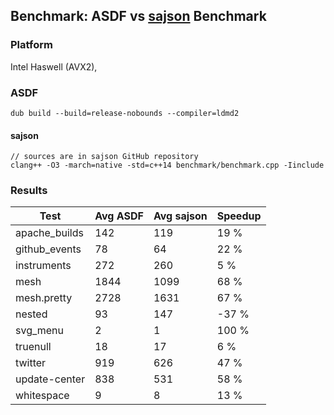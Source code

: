 ## Benchmark: ASDF vs [sajson](https://github.com/chadaustin/sajson) Benchmark

### Platform
Intel Haswell (AVX2),

### ASDF
```
dub build --build=release-nobounds --compiler=ldmd2
```

#### sajson
```
// sources are in sajson GitHub repository
clang++ -O3 -march=native -std=c++14 benchmark/benchmark.cpp -Iinclude
```

### Results

| Test | Avg ASDF | Avg sajson | Speedup |
|---|---|---|---|
| apache_builds | 142 | 119 | 19 % |
| github_events | 78 | 64 | 22 % |
| instruments | 272 | 260 | 5 % |
| mesh | 1844 | 1099 | 68 % |
| mesh.pretty | 2728 | 1631 | 67 % |
| nested | 93 | 147 | -37 % |
| svg_menu | 2 | 1 | 100 % |
| truenull | 18 | 17 | 6 % |
| twitter | 919 | 626 | 47 % |
| update-center | 838 | 531 | 58 % |
| whitespace | 9 | 8 | 13 % |
